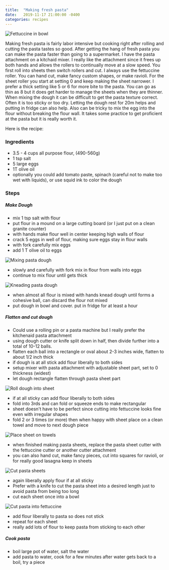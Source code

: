```yaml
---
title:  "Making fresh pasta"
date:   2019-11-17 21:00:00 -0400
categories: recipes
---
```

![Fettuccine in bowl](/assets/images/freshpasta7.jpg)

Making fresh pasta is fairly labor intensive but cooking right after
rolling and cutting the pasta tastes so good.  After getting the hang of fresh pasta you can make the pasta faster than going to a supermarket.  I have the pasta attachment on a kitchaid mixer.  I really like the attachment since it frees up both hands and allows the rollers to continually move at a slow speed.  You first roll into sheets then switch rollers and cut.  I always use the fettuccine roller.  You can hand cut, make fancy custom shapes, or make ravioli.  For the sheet roller you start at setting 0 and keep making the sheet narrower. I prefer a thick setting like 5 or 6 for more bite to the pasta. You can go as thin as 8 but it does get harder to manage the sheets when they are thinner.  When mixing the dough it can be difficult to get the pasta texture correct.  Often it is too sticky or too dry.  Letting the dough rest for 20m helps and putting in fridge can also help.  Also can be tricky to mix the egg into the flour without breaking the flour wall.  It takes some practice to get proficient at the pasta but it is really worth it.

 Here is the recipe:

### Ingredients
- 3.5 - 4 cups all purpose flour, (490-560g)
- 1 tsp salt
- 5 large eggs
- 1T olive oil
- optionally you could add tomato paste, spinach (careful not to make too wet with liquids), or use squid ink to color the dough

### Steps
##### Make Dough
- mix 1 tsp salt with flour
- put flour in a mound on a large cutting board (or I just put on a clean granite counter)
- with hands make flour well in center keeping high walls of flour
- crack 5 eggs in well of flour, making sure eggs stay in flour walls
- with fork carefully mix eggs
- add 1 T olive oil to eggs

![Mixing pasta dough](/assets/images/freshpasta1.jpg)
- slowly and carefully with fork mix in flour from walls into eggs
- continue to mix flour until gets thick

![Kneading pasta dough](/assets/images/freshpasta2.jpg)
- when almost all flour is mixed with hands knead dough until forms a cohesive ball, can discard the flour not mixed
- put dough in bowl and cover.  put in fridge for at least a hour
##### Flatten and cut dough
- Could use a rolling pin or a pasta machine but I really prefer the kitchenaid pasta attachment
- using dough cutter or knife split down in half, then divide further into a total of 10-12 balls.
- flatten each ball into a rectangle or oval about 2-3 inches wide, flatten to about 1/2 inch thick
- if dough is at all stick add flour liberally to both sides
- setup mixer with pasta attachment with adjustable sheet part, set to 0 thickness (widest)
- let dough rectangle flatten through pasta sheet part

![Roll dough into sheet](/assets/images/freshpasta3.jpg)
- if at all sticky can add flour liberally to both sides
- fold into 3rds and can fold or squeeze ends to make rectangular
- sheet doesn't have to be perfect since cutting into fettuccine looks fine even with irregular shapes
- fold 2 or 3 times (or more) then when happy with sheet place on a clean towel and move to next dough piece

![Place sheet on towels](/assets/images/freshpasta4.jpg)
- when finished making pasta sheets, replace the pasta sheet cutter with the fettuccine cutter or another cutter attachment
- you can also hand cut, make fancy pieces, cut into squares for ravioli, or for really good lasagna keep in sheets

![Cut pasta sheets](/assets/images/freshpasta5.jpg)
- again liberally apply flour if at all sticky
- Prefer with a knife to cut the pasta sheet into a desired length just to avoid pasta from being too long
- cut each sheet once into a bowl

![Cut pasta into fettuccine](/assets/images/freshpasta6.jpg)
- add flour liberally to pasta so does not stick
- repeat for each sheet
- really add lots of flour to keep pasta from sticking to each other

##### Cook pasta
- boil large pot of water,  salt the water
- add pasta to water,  cook for a few minutes after water gets back to a boil, try a piece

